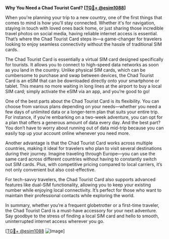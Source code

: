 **Why You Need a Chad Tourist Card? [[TG💪+ @esim1088](https://t.me/s/esim1088)]**

When you're planning your trip to a new country, one of the first things that comes to mind is how you'll stay connected. Whether it's for navigation, staying in touch with loved ones back home, or just sharing those incredible travel photos on social media, having reliable internet access is essential. That’s where the Chad Tourist Card steps in—a game-changer for travelers looking to enjoy seamless connectivity without the hassle of traditional SIM cards.

The Chad Tourist Card is essentially a virtual SIM card designed specifically for tourists. It allows you to connect to high-speed data networks as soon as you land in the country. Unlike physical SIM cards, which can be cumbersome to purchase and swap between devices, the Chad Tourist Card is an eSIM that can be downloaded directly onto your smartphone or tablet. This means no more waiting in long lines at the airport to buy a local SIM card; simply activate the eSIM via an app, and you’re good to go!

One of the best parts about the Chad Tourist Card is its flexibility. You can choose from various plans depending on your needs—whether you need a few days of unlimited data or a longer-term plan that suits your entire trip. For instance, if you're embarking on a two-week adventure, you can opt for a plan that offers a generous amount of data every day. And the best part? You don’t have to worry about running out of data mid-trip because you can easily top up your account online whenever you need more.

Another advantage is that the Chad Tourist Card works across multiple countries, making it ideal for travelers who plan to visit several destinations during their journey. Imagine traveling through Europe—you can use the same card across different countries without having to constantly switch out SIM cards. Plus, with competitive pricing compared to local carriers, it’s not only convenient but also cost-effective.

For tech-savvy travelers, the Chad Tourist Card also supports advanced features like dual-SIM functionality, allowing you to keep your existing number while enjoying local connectivity. It’s perfect for those who want to maintain their professional contacts while exploring the world.

In summary, whether you’re a frequent globetrotter or a first-time traveler, the Chad Tourist Card is a must-have accessory for your next adventure. Say goodbye to the stress of finding a local SIM card and hello to smooth, uninterrupted internet access wherever you go. 

[[TG💪+ @esim1088](https://t.me/s/esim1088) ![Image](https://i.postimg.cc/Y0z9fWf4/image.png)]
